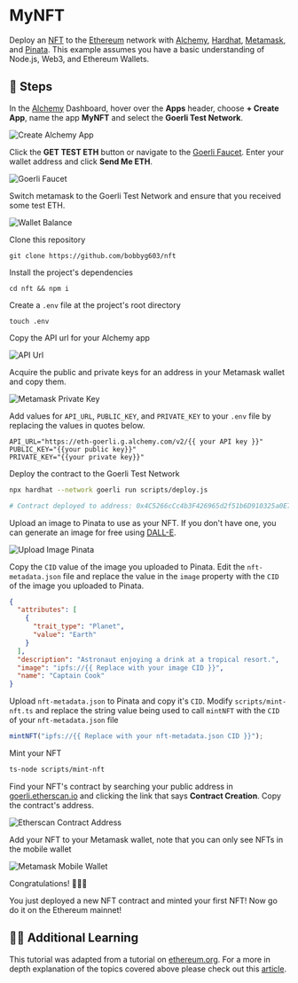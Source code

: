 # MyNFT

Deploy an [NFT](https://en.wikipedia.org/wiki/Non-fungible_token) to the [Ethereum](https://ethereum.org/en/) network with [Alchemy](https://alchemy.com/?r=0e755050924e15d3), [Hardhat](https://github.com/NomicFoundation/hardhat), [Metamask](https://metamask.io/), and [Pinata](https://www.pinata.cloud/). This example assumes you have a basic understanding of Node.js, Web3, and Ethereum Wallets.

## 🥾 Steps 

In the [Alchemy](https://alchemy.com/?r=0e755050924e15d3) Dashboard, hover over the **Apps** header, choose **+ Create App**, name the app **MyNFT** and select the **Goerli Test Network**.

![Create Alchemy App](./.assets/create-app.gif)

Click the **GET TEST ETH** button or navigate to the [Goerli Faucet](https://goerlifaucet.com/). Enter your wallet address and click **Send Me ETH**.

![Goerli Faucet](./.assets/faucet.gif)

Switch metamask to the Goerli Test Network and ensure that you received some test ETH.

![Wallet Balance](./.assets/wallet-balance.png)

Clone this repository

```
git clone https://github.com/bobbyg603/nft
```

Install the project's dependencies

```
cd nft && npm i
```

Create a `.env` file at the project's root directory

```
touch .env
```

Copy the API url for your Alchemy app

![API Url](./.assets/api-url.gif)

Acquire the public and private keys for an address in your Metamask wallet and copy them.

![Metamask Private Key](./.assets/metamask-private.gif)

Add values for `API_URL`, `PUBLIC_KEY`, and `PRIVATE_KEY` to your `.env` file by replacing the values in quotes below.

```
API_URL="https://eth-goerli.g.alchemy.com/v2/{{ your API key }}"
PUBLIC_KEY="{{your public key}}"
PRIVATE_KEY="{{your private key}}"
```

Deploy the contract to the Goerli Test Network

```sh
npx hardhat --network goerli run scripts/deploy.js

# Contract deployed to address: 0x4C5266cCc4b3F426965d2f51b6D910325a0E7650
```

Upload an image to Pinata to use as your NFT. If you don't have one, you can generate an image for free using [DALL-E](https://labs.openai.com/).

![Upload Image Pinata](./.assets/pinata.gif)

Copy the `CID` value of the image you uploaded to Pinata. Edit the `nft-metadata.json` file and replace the value in the `image` property with the `CID` of the image you uploaded to Pinata.

```json
{
  "attributes": [
    {
      "trait_type": "Planet",
      "value": "Earth"
    }
  ],
  "description": "Astronaut enjoying a drink at a tropical resort.",
  "image": "ipfs://{{ Replace with your image CID }}",
  "name": "Captain Cook"
}
```

Upload `nft-metadata.json` to Pinata and copy it's `CID`. Modify `scripts/mint-nft.ts` and replace the string value being used to call `mintNFT` with the `CID` of your `nft-metadata.json` file

```ts
mintNFT("ipfs://{{ Replace with your nft-metadata.json CID }}");
```

Mint your NFT

```sh
ts-node scripts/mint-nft
```

Find your NFT's contract by searching your public address in [goerli.etherscan.io](https://goerli.etherscan.io/) and clicking the link that says **Contract Creation**. Copy the contract's address.

![Etherscan Contract Address](./.assets/contract-address.gif)

Add your NFT to your Metamask wallet, note that you can only see NFTs in the mobile wallet

![Metamask Mobile Wallet](./.assets/wallet-nft.jpeg)

Congratulations! 🎉🥳🙂

You just deployed a new NFT contract and minted your first NFT! Now go do it on the Ethereum mainnet!

## 🧑‍🏫 Additional Learning

This tutorial was adapted from a tutorial on [ethereum.org](https://ethereum.org/). For a more in depth explanation of the topics covered above please check out this [article](https://ethereum.org/en/developers/tutorials/how-to-write-and-deploy-an-nft/).